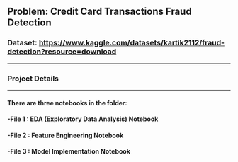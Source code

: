 ## **Problem: Credit Card Transactions Fraud Detection**

### **Dataset:** https://www.kaggle.com/datasets/kartik2112/fraud-detection?resource=download

<hr>

### Project Details

<hr>

#### There are three notebooks in the folder:

#### -File 1 : EDA (Exploratory Data Analysis) Notebook

#### -File 2 : Feature Engineering Notebook

#### -File 3 : Model Implementation Notebook

